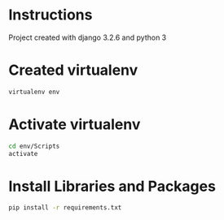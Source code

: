 # Instructions

Project created with django 3.2.6 and python 3

# Created virtualenv

``` bash
virtualenv env
```

# Activate virtualenv

``` bash
cd env/Scripts
activate
```

# Install Libraries and Packages
```bash
pip install -r requirements.txt
``` 
